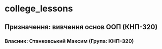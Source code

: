 # college_lessons
## Призначення: вивчення основ ООП (КНП-320)
### Власник: Станковський Максим (Група: КНП-320)
